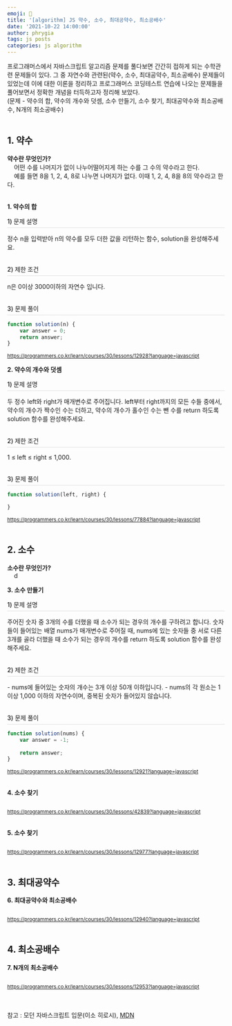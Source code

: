 ```yaml
---
emoji: 📓
title: '[algorithm] JS 약수, 소수, 최대공약수, 최소공배수'
date: '2021-10-22 14:00:00'
author: phrygia
tags: js posts
categories: js algorithm
---
```


프로그래머스에서 자바스크립트 알고리즘 문제를 풀다보면 간간히 접하게 되는 수학관련 문제들이 있다.
그 중 자연수와 관련된(약수, 소수, 최대공약수, 최소공배수) 문제들이 있었는데 이에 대한 이론을 정리하고 프로그래머스 코딩테스트 연습에 나오는 문제들을 풀어보면서 정확한 개념을 터득하고자 정리해 보았다. <br>
(문제 - 약수의 합, 약수의 개수와 덧셈, 소수 만들기, 소수 찾기, 최대공약수와 최소공배수, N개의 최소공배수)
<br><br>

## 1. 약수

**약수란 무엇인가?** <br>
&nbsp;&nbsp;&nbsp;&nbsp;어떤 수를 나머지가 없이 나누어떨어지게 하는 수를 그 수의 약수라고 한다. <br>
&nbsp;&nbsp;&nbsp;&nbsp;예를 들면 8을 1, 2, 4, 8로 나누면 나머지가 없다. 이때 1, 2, 4, 8을 8의 약수라고 한다.<br><br>

**1. 약수의 합** <br>
<p style="border-bottom: 1px solid #ddd; font-weight: 500; padding-bottom:5px;">1) 문제 설명</p>
정수 n을 입력받아 n의 약수를 모두 더한 값을 리턴하는 함수, solution을 완성해주세요. <br><br>
<p style="border-bottom: 1px solid #ddd; font-weight: 500; padding-bottom:5px;">2) 제한 조건</p>
n은 0이상 3000이하의 자연수 입니다.<br><br>
<p style="border-bottom: 1px solid #ddd; font-weight: 500; padding-bottom:5px;">3) 문제 풀이</p>

```js
function solution(n) {
    var answer = 0;
    return answer;
}
```

<small class="from">https://programmers.co.kr/learn/courses/30/lessons/12928?language=javascript</small> <br>

**2. 약수의 개수와 덧셈**
<p style="border-bottom: 1px solid #ddd; font-weight: 500; padding-bottom:5px;">1) 문제 설명</p>
두 정수 left와 right가 매개변수로 주어집니다. left부터 right까지의 모든 수들 중에서, 약수의 개수가 짝수인 수는 더하고, 약수의 개수가 홀수인 수는 뺀 수를 return 하도록 solution 함수를 완성해주세요. <br><br>
<p style="border-bottom: 1px solid #ddd; font-weight: 500; padding-bottom:5px;">2) 제한 조건</p>
1 ≤ left ≤ right ≤ 1,000.<br><br>
<p style="border-bottom: 1px solid #ddd; font-weight: 500; padding-bottom:5px;">3) 문제 풀이</p>

```js
function solution(left, right) {

}
```

<small class="from">https://programmers.co.kr/learn/courses/30/lessons/77884?language=javascript</small>
<br><br>

## 2. 소수

**소수란 무엇인가?** <br>
&nbsp;&nbsp;&nbsp;&nbsp;d

**3. 소수 만들기**
<p style="border-bottom: 1px solid #ddd; font-weight: 500; padding-bottom:5px;">1) 문제 설명</p>
주어진 숫자 중 3개의 수를 더했을 때 소수가 되는 경우의 개수를 구하려고 합니다. 숫자들이 들어있는 배열 nums가 매개변수로 주어질 때, nums에 있는 숫자들 중 서로 다른 3개를 골라 더했을 때 소수가 되는 경우의 개수를 return 하도록 solution 함수를 완성해주세요. <br><br>
<p style="border-bottom: 1px solid #ddd; font-weight: 500; padding-bottom:5px;">2) 제한 조건</p>
- nums에 들어있는 숫자의 개수는 3개 이상 50개 이하입니다.
- nums의 각 원소는 1 이상 1,000 이하의 자연수이며, 중복된 숫자가 들어있지 않습니다.
<br><br>
<p style="border-bottom: 1px solid #ddd; font-weight: 500; padding-bottom:5px;">3) 문제 풀이</p>

```js
function solution(nums) {
    var answer = -1;
    
    return answer;
}
```
<small class="from">https://programmers.co.kr/learn/courses/30/lessons/12921?language=javascript</small><br><br>

**4. 소수 찾기**
```js
```
<small class="from">https://programmers.co.kr/learn/courses/30/lessons/42839?language=javascript</small><br><br>

**5. 소수 찾기**
```js
```
<small class="from">https://programmers.co.kr/learn/courses/30/lessons/12977?language=javascript</small><br><br>

## 3. 최대공약수

**6. 최대공약수와 최소공배수**
```js
```
<small class="from">https://programmers.co.kr/learn/courses/30/lessons/12940?language=javascript</small><br><br>

## 4. 최소공배수

**7. N개의 최소공배수**
```js
```

<small class="from">https://programmers.co.kr/learn/courses/30/lessons/12953?language=javascript</small><br><br><br>
<div class="from add">참고 : 모던 자바스크립트 입문(이소 히로시), <a href="https://developer.mozilla.org/ko/" target="_blank">MDN</a></div>

```toc

``` 